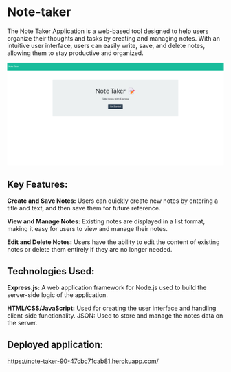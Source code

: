 # Note-taker

The Note Taker Application is a web-based tool designed to help users organize their thoughts and tasks by creating and managing notes. With an intuitive user interface, users can easily write, save, and delete notes, allowing them to stay productive and organized.

![image](<public/assets/image/Screenshot 2024-05-20 013226.png>)


## Key Features:

**Create and Save Notes:** Users can quickly create new notes by entering a title and text, and then save them for future reference.

**View and Manage Notes:** Existing notes are displayed in a list format, making it easy for users to view and manage their notes.

**Edit and Delete Notes:** Users have the ability to edit the content of existing notes or delete them entirely if they are no longer needed.

## Technologies Used:

**Express.js:** A web application framework for Node.js used to build the server-side logic of the application.


**HTML/CSS/JavaScript:** Used for creating the user interface and handling client-side functionality.
JSON: Used to store and manage the notes data on the server.

## Deployed application: 

 https://note-taker-90-47cbc71cab81.herokuapp.com/